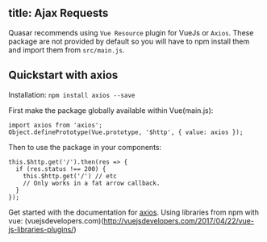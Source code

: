 title: Ajax Requests
---
Quasar recommends using `Vue Resource` plugin for VueJs or `Axios`. These package are not provided by default so you will have to npm install them and import them from `src/main.js`.


## Quickstart with axios
Installation: `npm install axios --save`

First make the package globally available within Vue(main.js):
```
import axios from 'axios';
Object.definePrototype(Vue.prototype, '$http', { value: axios });
```


Then to use the package in your components:
```
this.$http.get('/').then(res => {
  if (res.status !== 200) {
    this.$http.get('/') // etc
    // Only works in a fat arrow callback.
  }
});
```


Get started with the documentation for [axios](https://github.com/mzabriskie/axios).
Using libraries from npm with vue: (vuejsdevelopers.com)(http://vuejsdevelopers.com/2017/04/22/vue-js-libraries-plugins/)
